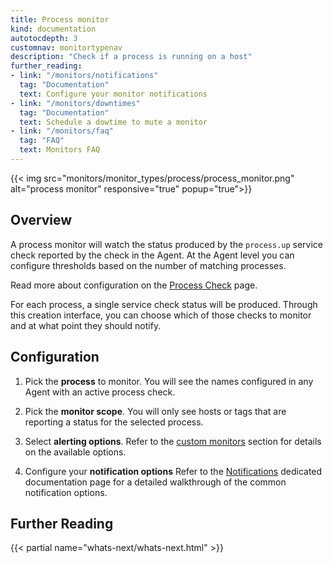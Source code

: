 ```yaml
---
title: Process monitor
kind: documentation
autotocdepth: 3
customnav: monitortypenav
description: "Check if a process is running on a host"
further_reading:
- link: "/monitors/notifications"
  tag: "Documentation"
  text: Configure your monitor notifications
- link: "/monitors/downtimes"
  tag: "Documentation"
  text: Schedule a dowtime to mute a monitor
- link: "/monitors/faq"
  tag: "FAQ"
  text: Monitors FAQ
---
```


{{< img src="monitors/monitor_types/process/process_monitor.png" alt="process monitor" responsive="true" popup="true">}}

## Overview

A process monitor will watch the status produced by the `process.up` service
check reported by the check in the Agent. At the Agent level you can configure
thresholds based on the number of matching processes.

Read more about configuration on the [Process Check](/integrations/process/)
page.

For each process, a single service check status will be produced. Through this
creation interface, you can choose which of those checks to monitor and at what
point they should notify.

## Configuration

1. Pick the **process** to monitor. You will see the names configured in any Agent with an active process check.

2. Pick the **monitor scope**. You will only see hosts or tags that are reporting a status for the selected process.

3. Select **alerting options**. Refer to the [custom monitors](#custom-monitors) section for details on the available options.

4. Configure your **notification options** Refer to the [Notifications](#monitor-notifications) dedicated documentation page for a detailed walkthrough of the common notification options.

## Further Reading 
{{< partial name="whats-next/whats-next.html" >}}
